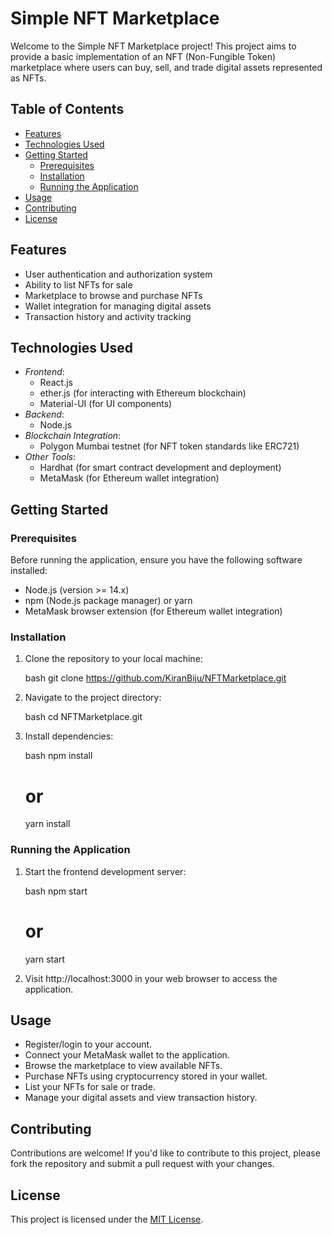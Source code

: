 # Simple NFT Marketplace

Welcome to the Simple NFT Marketplace project! This project aims to provide a basic implementation of an NFT (Non-Fungible Token) marketplace where users can buy, sell, and trade digital assets represented as NFTs.

## Table of Contents

- [Features](#features)
- [Technologies Used](#technologies-used)
- [Getting Started](#getting-started)
  - [Prerequisites](#prerequisites)
  - [Installation](#installation)
  - [Running the Application](#running-the-application)
- [Usage](#usage)
- [Contributing](#contributing)
- [License](#license)

## Features

- User authentication and authorization system
- Ability to list NFTs for sale
- Marketplace to browse and purchase NFTs
- Wallet integration for managing digital assets
- Transaction history and activity tracking

## Technologies Used

- *Frontend*:
  - React.js
  - ether.js (for interacting with Ethereum blockchain)
  - Material-UI (for UI components)
- *Backend*:
  - Node.js
- *Blockchain Integration*:
  - Polygon Mumbai testnet (for NFT token standards like ERC721)
- *Other Tools*:
  - Hardhat (for smart contract development and deployment)
  - MetaMask (for Ethereum wallet integration)

## Getting Started

### Prerequisites

Before running the application, ensure you have the following software installed:

- Node.js (version >= 14.x)
- npm (Node.js package manager) or yarn
- MetaMask browser extension (for Ethereum wallet integration)

### Installation

1. Clone the repository to your local machine:

   bash
   git clone https://github.com/KiranBiju/NFTMarketplace.git
   

2. Navigate to the project directory:

   bash
   cd NFTMarketplace.git
   

3. Install dependencies:

   bash
   npm install
   # or
   yarn install
   

### Running the Application

1. Start the frontend development server:

   bash
   npm start
   # or
   yarn start
   

2. Visit http://localhost:3000 in your web browser to access the application.

## Usage

- Register/login to your account.
- Connect your MetaMask wallet to the application.
- Browse the marketplace to view available NFTs.
- Purchase NFTs using cryptocurrency stored in your wallet.
- List your NFTs for sale or trade.
- Manage your digital assets and view transaction history.

## Contributing

Contributions are welcome! If you'd like to contribute to this project, please fork the repository and submit a pull request with your changes.

## License

This project is licensed under the [MIT License](LICENSE).
